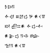 <div class='block'>
<div class='line'>𒊩𒅀</div>
<div class='line'>𒅆𒋼 𒊺𒇻𒌓 𒃻 𒀭𒌋𒐊</div>
<div class='line'>𒊭 𒌷𒇹𒀭 𒅆𒌓𒋾</div>
<div class='line'>𒀭𒉌𒌓 𒀀𒈾 𒈗</div>
<div class='line'>𒈠𒀀 𒀭𒌋𒐊</div>
</div>